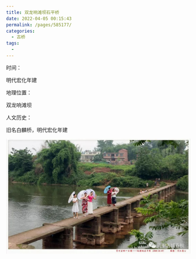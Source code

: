 ```yaml
---
title: 双龙响滩坝石平桥
date: 2022-04-05 00:15:43
permalink: /pages/585177/
categories:
  - 古桥
tags:
  - 
---
```

时间：

明代宏化年建

地理位置：

双龙响滩坝

人文历史：

旧名白麟桥，明代宏化年建

![双龙响滩坝石平桥](/img/photo/40.jpg)
